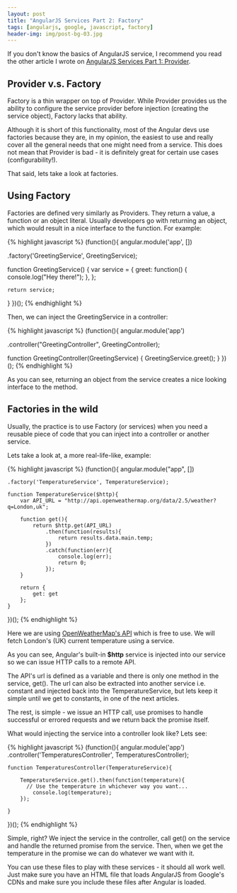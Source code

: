 ```yaml
---
layout: post
title: "AngularJS Services Part 2: Factory"
tags: [angularjs, google, javascript, factory]
header-img: img/post-bg-03.jpg
---
```


If you don't know the basics of AngularJS service, I recommend you read the
other article I wrote on
[AngularJS Services Part 1: Provider](/angularjs-services-part-1).

## Provider v.s. Factory

Factory is a thin wrapper on top of Provider. While Provider provides us the
ability to configure the service provider before injection (creating the service object),
Factory lacks that ability.

Although it is short of this functionality, most of the Angular devs use factories
because they are, in my opinion, the easiest to use and really cover all the
general needs that one might need from a service. This does not mean that
Provider is bad - it is definitely great for certain use cases (configurability!).

That said, lets take a look at factories.

## Using Factory

Factories are defined very similarly as Providers. They return a value, a function
or an object literal. Usually developers go with returning an object, which
would result in a nice interface to the function. For example:

{% highlight javascript %}
(function(){
  angular.module('app', [])

  .factory('GreetingService', GreetingService);

  function GreetingService() {
    var service = {
      greet: function() {
        console.log("Hey there!");
      },
    };

    return service;
  }
})();
{% endhighlight %}

Then, we can inject the GreetingService in a controller:

{% highlight javascript %}
(function(){
  angular.module('app')

  .controller("GreetingController", GreetingController);

  function GreetingController(GreetingService) {
     GreetingService.greet();
  }
})();
{% endhighlight %}

As you can see, returning an object from the service creates a nice looking
interface to the method.

## Factories in the wild

Usually, the practice is to use Factory (or services) when you need a reusable piece of code
that you can inject into a controller or another service.

Lets take a look at, a more real-life-like, example:

{% highlight javascript %}
(function(){
  angular.module("app", [])

	.factory('TemperatureService', TemperatureService);

	function TemperatureService($http){
		var API_URL = "http://api.openweathermap.org/data/2.5/weather?q=London,uk";

		function get(){
			return $http.get(API_URL)
				.then(function(results){
					return results.data.main.temp;
				})
				.catch(function(err){
					console.log(err);
					return 0;
				});
		}

		return {
			get: get
		};
	}
})();
{% endhighlight %}

Here we are using [OpenWeatherMap's API](http://openweathermap.org/) which is
free to use. We will fetch London's (UK) current temperature using a service.

As you can see, Angular's built-in **$http** service is injected into our service
so we can issue HTTP calls to a remote API.

The API's url is defined as a variable and there is only one method in the service, get().
The url can also be extracted into another service i.e. constant and injected
back into the TemperatureService, but lets keep it simple until we get to constants,
in one of the next articles.

The rest, is simple - we issue an HTTP call, use promises to handle successful or
errored requests and we return back the promise itself.

What would injecting the service into a controller look like? Lets see:

{% highlight javascript %}
(function(){
	angular.module('app')
		.controller('TemperaturesController', TemperaturesController);

	function TemperaturesController(TemperatureService){

		TemperatureService.get().then(function(temperature){
		  // Use the temperature in whichever way you want...
			console.log(temperature);
		});

	}
})();
{% endhighlight %}

Simple, right? We inject the service in the controller, call get() on the
service and handle the returned promise from the service. Then, when we get
the temperature in the promise we can do whatever we want with it.

You can use these files to play with these services - it should all work well.
Just make sure you have an HTML file that loads AngularJS from Google's CDNs and
make sure you include these files after Angular is loaded.
